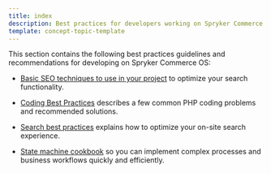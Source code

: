```yaml
---
title: index
description: Best practices for developers working on Spryker Commerce OS
template: concept-topic-template
---
```


This section contains the following best practices guidelines and recommendations for developing on Spryker Commerce OS:  

* [Basic SEO techniques to use in your project](/docs/scos/dev/best-practices/basic-seo-techniques-to-use-in-your-project.html) to optimize your search functionality.

* [Coding Best Practices](/docs/scos/dev/best-practices/coding-best-practices.html) describes a few common PHP coding problems and recommended solutions.

* [Search best practices](docs/scos/dev/best-practices/search-best-practices/search-best-practices.html) explains how to optimize your on-site search experience.

* [State machine cookbook](/docs/scos/dev/best-practices/state-machine-cookbook) so you can implement complex processes and business workflows quickly and efficiently.

